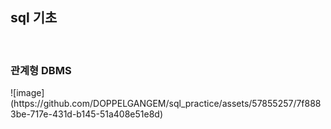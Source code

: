 <h2>sql 기초</h2>
<br>
<h3>관계형 DBMS</h3>  
![image](https://github.com/DOPPELGANGEM/sql_practice/assets/57855257/7f8883be-717e-431d-b145-51a408e51e8d)
